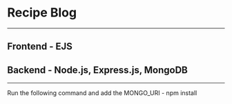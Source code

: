 # Recipe Blog
--------------
## Frontend - EJS
## Backend - Node.js, Express.js, MongoDB
-----------------------------------------
Run the following command and add the MONGO_URI - npm install
